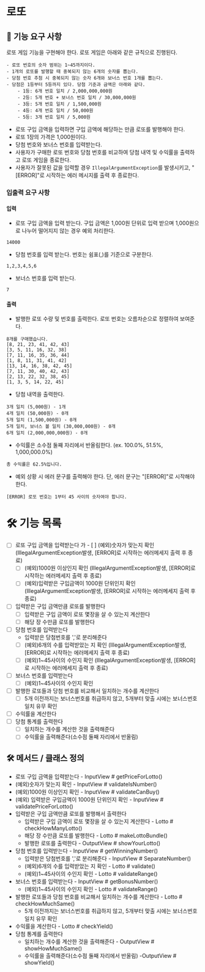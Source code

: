 # 로또 

## 🚀 기능 요구 사항

로또 게임 기능을 구현해야 한다. 로또 게임은 아래와 같은 규칙으로 진행된다.

```
- 로또 번호의 숫자 범위는 1~45까지이다.
- 1개의 로또를 발행할 때 중복되지 않는 6개의 숫자를 뽑는다.
- 당첨 번호 추첨 시 중복되지 않는 숫자 6개와 보너스 번호 1개를 뽑는다.
- 당첨은 1등부터 5등까지 있다. 당첨 기준과 금액은 아래와 같다.
    - 1등: 6개 번호 일치 / 2,000,000,000원
    - 2등: 5개 번호 + 보너스 번호 일치 / 30,000,000원
    - 3등: 5개 번호 일치 / 1,500,000원
    - 4등: 4개 번호 일치 / 50,000원
    - 5등: 3개 번호 일치 / 5,000원
```

- 로또 구입 금액을 입력하면 구입 금액에 해당하는 만큼 로또를 발행해야 한다.
- 로또 1장의 가격은 1,000원이다.
- 당첨 번호와 보너스 번호를 입력받는다.
- 사용자가 구매한 로또 번호와 당첨 번호를 비교하여 당첨 내역 및 수익률을 출력하고 로또 게임을 종료한다.
- 사용자가 잘못된 값을 입력할 경우 `IllegalArgumentException`를 발생시키고, "[ERROR]"로 시작하는 에러 메시지를 출력 후 종료한다.

### 입출력 요구 사항

#### 입력

- 로또 구입 금액을 입력 받는다. 구입 금액은 1,000원 단위로 입력 받으며 1,000원으로 나누어 떨어지지 않는 경우 예외 처리한다.

```
14000
```

- 당첨 번호를 입력 받는다. 번호는 쉼표(,)를 기준으로 구분한다.

```
1,2,3,4,5,6
```

- 보너스 번호를 입력 받는다.

```
7
```

#### 출력

- 발행한 로또 수량 및 번호를 출력한다. 로또 번호는 오름차순으로 정렬하여 보여준다.

```
8개를 구매했습니다.
[8, 21, 23, 41, 42, 43] 
[3, 5, 11, 16, 32, 38] 
[7, 11, 16, 35, 36, 44] 
[1, 8, 11, 31, 41, 42] 
[13, 14, 16, 38, 42, 45] 
[7, 11, 30, 40, 42, 43] 
[2, 13, 22, 32, 38, 45] 
[1, 3, 5, 14, 22, 45]
```

- 당첨 내역을 출력한다.

```
3개 일치 (5,000원) - 1개
4개 일치 (50,000원) - 0개
5개 일치 (1,500,000원) - 0개
5개 일치, 보너스 볼 일치 (30,000,000원) - 0개
6개 일치 (2,000,000,000원) - 0개
```

- 수익률은 소수점 둘째 자리에서 반올림한다. (ex. 100.0%, 51.5%, 1,000,000.0%)

```
총 수익률은 62.5%입니다.
```

- 예외 상황 시 에러 문구를 출력해야 한다. 단, 에러 문구는 "[ERROR]"로 시작해야 한다.

```
[ERROR] 로또 번호는 1부터 45 사이의 숫자여야 합니다.
```


# 🛠 기능 목록
- [ ] 로또 구입 금액을 입력받는다 
가  - [ ] (예외)숫자가 맞는지 확인 (IllegalArgumentException발생, [ERROR]로 시작하는 에러메세지 출력 후 종료)
  - [ ] (예외)1000원 이상인지 확인 (IllegalArgumentException발생, [ERROR]로 시작하는 에러메세지 출력 후 종료)
  - [ ] (예외)입력받은 구입금액이 1000원 단위인지 확인 (IllegalArgumentException발생, [ERROR]로 시작하는 에러메세지 출력 후 종료)
- [ ] 입력받은 구입 금액만큼 로또를 발행한다
  - [ ] 입력받은 구입 금액이 로또 몇장을 살 수 있는지 계산한다
  - [ ] 해당 장 수만큼 로또를 발행한다
- [ ] 당첨 번호를 입력받는다
  - 입력받은 당첨번호를 ','로 분리해준다
  - [ ] (예외)6개의 수를 입력받았는 지 확인 (IllegalArgumentException발생, [ERROR]로 시작하는 에러메세지 출력 후 종료)
  - [ ] (예외)1~45사이의 수인지 확인 (IllegalArgumentException발생, [ERROR]로 시작하는 에러메세지 출력 후 종료)
- [ ] 보너스 번호를 입력받는다
  - [ ] (예외)1~45사이의 수인지 확인
- [ ] 발행한 로또들과 당첨 번호를 비교해서 일치하는 개수를 계산한다
  - [ ] 5개 이전까지는 보너스번호를 취급하지 않고, 5개부터 맞출 시에는 보너스번호 일치 유무 확인
- [ ] 수익률을 계산한다
- [ ] 당첨 통계를 출력한다
  - [ ] 일치하는 개수를 계산한 것을 출력해준다
  - [ ] 수익률을 출력해준다(소수점 둘째 자리에서 반올림)

##  🛠 메서드 / 클래스 정의
- 로또 구입 금액을 입력받는다 - InputView # getPriceForLotto()  
- (예외)숫자가 맞는지 확인 - InputView # validateIsNumber()
- (예외)1000원 이상인지 확인 - InputView # validateCanBuy()
- (예외) 입력받은 구입금액이 1000원 단위인지 확인 - InputView # validatePriceForLotto()
- 입력받은 구입 금액만큼 로또를 발행해서 출력한다 
  - 입력받은 구입 금액이 로또 몇장을 살 수 있는지 계산한다 - Lotto # checkHowManyLotto()
  - 해당 장 수만큼 로또를 발행한다 - Lotto # makeLottoBundle() 
  - 발행한 로또를 출력한다 - OutputView # showYourLotto()
- 당첨 번호를 입력받는다 - InputView # getWinningNumber()
  - 입력받은 당첨번호를 ','로 분리해준다 - InputView # SeparateNumber()
  - (예외)6개의 수를 입력받았는 지 확인 - Lotto # validate()
  - (예외)1~45사이의 수인지 확인 - Lotto # validateRange()
- 보너스 번호를 입력받는다 - InputView # getBonusNumber()
  - (예외)1~45사이의 수인지 확인 - Lotto # validateRange()
- 발행한 로또들과 당첨 번호를 비교해서 일치하는 개수를 계산한다 - Lotto # checkHowMuchSame()
  - 5개 이전까지는 보너스번호를 취급하지 않고, 5개부터 맞출 시에는 보너스번호 일치 유무 확인
- 수익률을 계산한다 - Lotto # checkYield()
- 당첨 통계를 출력한다
  - 일치하는 개수를 계산한 것을 출력해준다 - OutputView # showHowMuchSame()
  - 수익률을 출력해준다(소수점 둘째 자리에서 반올림) -OutputView # showYield()